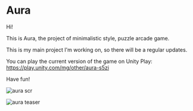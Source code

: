 # Aura

Hi!

This is Aura, the project of minimalistic style, puzzle arcade game.

This is my main project I'm working on, so there will be a regular updates.

You can play the current version of the game on Unity Play: https://play.unity.com/mg/other/aura-s5zi

Have fun!

![aura scr](https://user-images.githubusercontent.com/72753653/197619894-49bc9d4f-9c74-4cc1-9e6b-bb3b7de987c6.png)

![aura teaser](https://user-images.githubusercontent.com/72753653/196033309-150e1766-9a1b-4da7-8bf9-148aedeefbd5.png)
